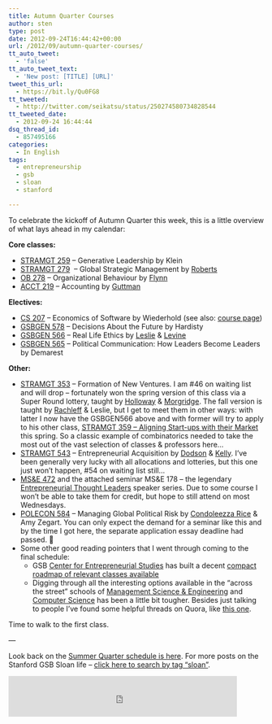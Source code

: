 ```yaml
---
title: Autumn Quarter Courses
author: sten
type: post
date: 2012-09-24T16:44:42+00:00
url: /2012/09/autumn-quarter-courses/
tt_auto_tweet:
  - 'false'
tt_auto_tweet_text:
  - 'New post: [TITLE] [URL]'
tweet_this_url:
  - https://bit.ly/Qu0FG8
tt_tweeted:
  - http://twitter.com/seikatsu/status/250274580734828544
tt_tweeted_date:
  - 2012-09-24 16:44:44
dsq_thread_id:
  - 857495166
categories:
  - In English
tags:
  - entrepreneurship
  - gsb
  - sloan
  - stanford

---
```

To celebrate the kickoff of Autumn Quarter this week, this is a little overview of what lays ahead in my calendar:

**Core classes:**

  * [STRAMGT 259][1] &#8211; Generative Leadership by Klein
  * [STRAMGT 279][2]  &#8211; Global Strategic Management by [Roberts][3]
  * [OB 278][4] &#8211; Organizational Behaviour by [Flynn][5]
  * [ACCT 219][6] &#8211; Accounting by [Guttman][7]

**Electives:**

<!--more-->

  * [CS 207][8] &#8211; Economics of Software by Wiederhold (see also: [course page][9])
  * [GSBGEN 578][10] &#8211; Decisions About the Future by Hardisty
  * [GSBGEN 566][11] &#8211; Real Life Ethics by [Leslie][12] & [Levine][13]
  * [GSBGEN 565][14] &#8211; Political Communication: How Leaders Become Leaders by Demarest

**Other:**

  * [STRAMGT 353][15] &#8211; Formation of New Ventures. I am #46 on waiting list and will drop &#8211; fortunately won the spring version of this class via a Super Round lottery, taught by [Holloway][16] & [Morgridge][17]. The fall version is taught by [Rachleff][18] & Leslie, but I get to meet them in other ways: with latter I now have the GSBGEN566 above and with former will try to apply to his other class, [STRAMGT 359 &#8211; Aligning Start-ups with their Market][15] this spring. So a classic example of combinatorics needed to take the most out of the vast selection of classes & professors here&#8230;
  * [STRAMGT 543][19] &#8211; Entrepreneurial Acquisition by [Dodson][20] & [Kelly][21]. I&#8217;ve been generally very lucky with all allocations and lotteries, but this one just won&#8217;t happen, #54 on waiting list still&#8230;
  * [MS&E 472][22] and the attached seminar MS&E 178 &#8211; the legendary [Entrepreneurial Thought Leaders][23] speaker series. Due to some course I won&#8217;t be able to take them for credit, but hope to still attend on most Wednesdays.
  * [POLECON 584][24] &#8211; Managing Global Political Risk by [Condoleezza Rice][25] & Amy Zegart. You can only expect the demand for a seminar like this and by the time I got here, the separate application essay deadline had passed. 🙁
  * Some other good reading pointers that I went through coming to the final schedule: 
      * GSB [Center for Entrepreneurial Studies][26] has built a decent [compact roadmap of relevant classes available][27]
      * Digging through all the interesting options available in the &#8220;across the street&#8221; schools of [Management Science & Engineering][28] and [Computer Science][29] has been a little bit tougher. Besides just talking to people I&#8217;ve found some helpful threads on Quora, like [this one][30].

Time to walk to the first class.

—

Look back on the [Summer Quarter schedule is here][31]. For more posts on the Stanford GSB Sloan life – [click here to search by tag “sloan”][32].

<iframe src="http://www.facebook.com/plugins/like.php?href=http%3A%2F%2Fsten.tamkivi.com%2F2012%2F09%2Fautumn-quarter-courses%2F&layout=standard&show_faces=true&width=450&action=like&colorscheme=light&height=80" scrolling="no" frameborder="0" style="border:none; overflow:hidden; width:450px; height:80px;" allowTransparency="true"></iframe>

 [1]: http://explorecourses.stanford.edu/search?view=catalog&filter-coursestatus-Active=on&page=0&catalog=&q=STRAMGT+259%3A+Sloan%3A+Generative+Leadership&collapse=
 [2]: http://explorecourses.stanford.edu/search?view=catalog&filter-coursestatus-Active=on&page=0&catalog=&q=STRAMGT+279&collapse=
 [3]: http://www.gsb.stanford.edu/users/jroberts
 [4]: http://http://explorecourses.stanford.edu/search?view=catalog&filter-coursestatus-Active=on&page=0&catalog=&q=OB+278&collapse=
 [5]: http://www.gsb.stanford.edu/users/fflynn
 [6]: http://explorecourses.stanford.edu/search?view=catalog&filter-coursestatus-Active=on&page=0&catalog=&q=ACCT+219&collapse=
 [7]: http://www.gsb.stanford.edu/users/iguttman
 [8]: http://explorecourses.stanford.edu/search?view=catalog&filter-coursestatus-Active=on&page=0&catalog=&q=CS+207&collapse=
 [9]: https://cs.stanford.edu/wiki/cs207/
 [10]: http://explorecourses.stanford.edu/search?view=catalog&filter-coursestatus-Active=on&page=0&catalog=&q=GSBGEN+578&collapse=
 [11]: http://explorecourses.stanford.edu/search?view=catalog&filter-coursestatus-Active=on&page=0&catalog=&q=GSBGEN+566+&collapse=
 [12]: http://www.gsb.stanford.edu/users/mleslie1
 [13]: http://www.gsb.stanford.edu/users/pjlevine
 [14]: http://explorecourses.stanford.edu/search?view=catalog&filter-coursestatus-Active=on&page=0&catalog=&q=GSBGEN+565&collapse=
 [15]: http://explorecourses.stanford.edu/search?view=catalog&filter-coursestatus-Active=on&page=0&catalog=&q=STRAMGT+353&collapse=
 [16]: http://www.gsb.stanford.edu/users/chollowa
 [17]: http://www.gsb.stanford.edu/users/morgridg
 [18]: http://www.gsb.stanford.edu/users/rachleff
 [19]: http://explorecourses.stanford.edu/search?view=catalog&filter-coursestatus-Active=on&page=0&catalog=&q=STRAMGT+543&collapse=
 [20]: http://www.gsb.stanford.edu/users/ddodson1
 [21]: http://www.gsb.stanford.edu/users/pbkelly
 [22]: http://explorecourses.stanford.edu/search?view=catalog&filter-coursestatus-Active=on&page=0&catalog=&q=MS%26E+472&collapse=
 [23]: http://etl.stanford.edu/
 [24]: http://explorecourses.stanford.edu/search?view=catalog&filter-coursestatus-Active=on&page=0&catalog=&q=POLECON+584&collapse=
 [25]: http://www.gsb.stanford.edu/users/condi
 [26]: http://www.gsb.stanford.edu/ces/
 [27]: http://www.slideshare.net/StanfordBusiness/entrepreneurship-roadmap
 [28]: http://www.stanford.edu/dept/MSandE/cgi-bin/index.php
 [29]: http://www-cs.stanford.edu/
 [30]: http://www.quora.com/What-are-the-best-entrepreneurship-classes-at-Stanford-that-are-open-to-graduate-students
 [31]: http://sten.tamkivi.com/2012/08/summer-quarter-schedule-books/
 [32]: http://sten.tamkivi.com/tag/sloan/